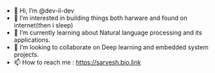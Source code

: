 - 👋 Hi, I’m @dev-il-dev
- 👀 I’m interested in building things both harware and found on internet(then i sleep)
- 🌱 I’m currently learning about Natural language processing and its applications.
- 💞️ I’m looking to collaborate on Deep learning and embedded system projects.
- 📫 How to reach me : https://sarvesh.bio.link

<!---
dev-il-dev/dev-il-dev is a ✨ special ✨ repository because its `README.md` (this file) appears on your GitHub profile.
You can click the Preview link to take a look at your changes.
--->
